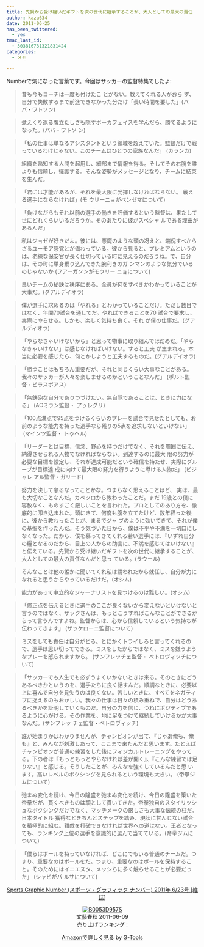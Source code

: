 ```yaml
---
title: 先賢から受け継いだギフトを次の世代に継承することが、大人としての最大の責任
author: kazu634
date: 2011-06-25
has_been_twittered:
  - yes
tmac_last_id:
  - 303816731321831424
categories:
  - メモ

---
```

Numberで気になった言葉です。今回はサッカーの監督特集でしたよ:

> 昔も今もコーチは一度も付けたこ とがない。教えてくれる人がおら ず、自分で失敗するまで前進できなかった分だけ「長い時間を要した」(ババ・ワトソン)

> 煮えくり返る腹立たしさも隠すポーカフェイスを学んだら、勝てるようになった。(ババ・ワトソ ン)

> 「私の仕事は単なるアシスタントという領域を超えていた。監督だけで戦っているわけじゃない。このチームはひとつの家族なんだ」 (カランカ)

> 組織を熟知する人間を起用し、細部まで情報を得る。そしてその右腕を誰よりも信頼し、擁護する。そんな姿勢がメッセージとなり、チームに結束を生んだ。

> 「君には才能があるが、それを最大限に発揮しなければならない。 戦える選手にならなければ」(モ ウリーニョがベンゼマについて)

> 「負けながらもそれ以前の選手の働きを評価するという監督は、果たして世にどれくらいいるだろうか。そのあたりに彼がスペシャ ルである理由があるんだ」

> 私はジョゼが好きだよ。彼には、悪魔のような頭の冴えと、端倪すべからざるユーモア感覚とが備わっている。彼から見ると、プレミアムというのは、老練な保安官が長く仕切っている町に見えるのだろうね。で、自分は、その町に単身乗り込んできた腕利きのガ ンマンのような気分でいるのじゃないか (フアーガソンがモウリー ニョについて)

> 良いチームの秘訣は秩序にある。全員が何をすべきかわかっていることが大事だ。(グアルデイオラ)

> 僕が選手に求めるのは「やれる」とわかっていることだけ。ただし数日ではなく、年間70試合を通してだ。やればできることを70 試合で要求し、実際にやらせる。しかも、楽しく気持ち良く。それ が僕の仕事だ。(グアルディオラ)

> 「やらなきゃいけないから」と思って物事に取り組んではだめだ。「やらなきゃいけない」は感じなければいけない。すると工夫 が生まれる。本当に必要を感じたら、何とかしようと工夫するものだ。(グアルデイオラ)

> 「勝つことはもちろん重要だが、それと同じくらい大事なことがある。我々のサッカーが人々を楽しませるのかということなんだ」 (ポルト監督・ビラスボアス)

> 「無鉄砲な自分でありつづけたい。無自覚であることは、ときに力になる」 (ACミラン監督・ アッレグリ)

> 「100点満点で95点をつけるくらいのプレーを試合で見せたとしても、お前のような能力を持った選手なら残りの5点を追求しないといけない」  (マインツ監督・ トゥヘル)

> 「リーダーとは目標、信念、野心を持つだけでなく、それを周囲に伝え、納得させられる人物でなければならない。到達するのに最大 限の努力が必要な目標を設定し、それが達成可能だという確信を持たせ、実際にグループが目標達 成に向けて最大限の努力を行うように導ける人物だ」 (ビジャレ アル監督・ガリード)

> 努力を決して怠るなってことかな。つまらなく思えることほど、 実は、最も大切なことなんだ。カペッロから教わったことだ。まだ 19歳との僕に容赦なく、ものすごく厳しいことを言われた。プロとしてのあり方を、徹底的に叩き込まれた。頭にきて、何度も腹を立てたけど、数年経った後に、彼から教わったことが、まるでジャ ブのように効いてきて、それが僕 の基盤を作ったんだ。そう気づいた日から、僕は不平や不満を一切口にしなくなった。だから、僕を慕ってきてくれる若い選手には、『いずれ自分の糧となるのだから、目上の人からの助言に、不満を感じてはいけない』と伝えている。先賢から受け継いだギフトを次の世代に継承することが、大人としての最大の責任なんだと思っ ている。(ラウール)

> そんなことは他の誰かに聞いてくれ私は請われたから就任し、自分が力になれると思うからやっているだけだ。(オシム)

> 能力があって中立的なジャーナリストを見つけるのは難しい。(オシム)

> 「修正点を伝えるときに選手のここが良くないから変えないといけないと言うのではなく、ザックさんは、もっとこうすればこんなことができるからって言うんですよね。監督からは、心から信頼しているという気持ちが伝わってきます」 (ザッケローニ監督について)

> ミスをしても責任は自分がとる。とにかくトライしろと言ってくれるので、選手は思い切ってできる。ミスをしたからではなく、ミスを嫌うようなプレーを怒られますから。 (サンフレッチェ監督・ ペトロヴィッチについて)

> 「サッカーでも人生でも必ずうまくいかないときは来る。そのときにどうあるべきかというのを、選手たちに良く話すんだ。順調なときに、必要以上に喜んで自分を見失うのは良くない。苦しいときに、すべてをネガティブに捉えるのもおかしい。我々の仕事は日々の積み重ねで、自分はどうあるべきかを証明していくものだ。自分の力を信じ、つねにポジティブであるように心がける。その作業を、地に足をつけて継続していけるかが大事なんだ。(サンフレッ チェ監督・ペトロヴィッチ)

> 誰が始まりかはわかりませんが、チャンピオンが出て、『じゃあ俺も、俺も』と、みんなが刺激しあって、ここまで来たんだと思います。たとえばチャンピオンが普通の練習をした後にフィジカルトレーニングをやってる。下の者は『もっともっとやらなければ差が開く』、『こんな練習では足りない』と感じる。そうしたことが、みんなを強くしているんだと思 います。高いレベルのボクシングを見られるという環境も大きい。 (帝拳ジムについて)

> 弛まぬ変化を続け、今日の隆盛を弛まぬ変化を続け、今日の隆盛を築いた帝拳だが、貫くべきものは頑として貫いてきた。帝拳独自のスタイリッシュなボクシングだけでなく、マッチメークの厳しさも大事な伝統の柱だ。日本タイトル 獲得などきちんとステップを踏み、現状に甘んじない試合を積極的に組む。難敵を打破できなければ世界への道はない。王者となっ ても、ランキング上位の選手を意識的に選んで当てている。(帝拳ジムについて)

> 「僕らはボールを持っていなければ、どこにでもいる普通のチームだ。つまり、重要なのはボールをだ。つまり、重要なのはボールを保持すること。そのためにはイニエスタ、メッシらに多く触らせることが必要だった」 (シャビがパ ルサについて)

<p style="text-align: center;">
<a href="http://www.amazon.co.jp/Sports-Graphic-Number-%E3%82%B9%E3%83%9D%E3%83%BC%E3%83%84%E3%83%BB%E3%82%B0%E3%83%A9%E3%83%95%E3%82%A3%E3%83%83%E3%82%AF-2011%E5%B9%B4/dp/B0053D957S%3FSubscriptionId%3D15SMZCTB9V8NGR2TW082%26tag%3Dsimsnes-22%26linkCode%3Dxm2%26camp%3D2025%26creative%3D165953%26creativeASIN%3DB0053D957S" onclick="__gaTracker('send', 'event', 'outbound-article', 'http://www.amazon.co.jp/Sports-Graphic-Number-%E3%82%B9%E3%83%9D%E3%83%BC%E3%83%84%E3%83%BB%E3%82%B0%E3%83%A9%E3%83%95%E3%82%A3%E3%83%83%E3%82%AF-2011%E5%B9%B4/dp/B0053D957S%3FSubscriptionId%3D15SMZCTB9V8NGR2TW082%26tag%3Dsimsnes-22%26linkCode%3Dxm2%26camp%3D2025%26creative%3D165953%26creativeASIN%3DB0053D957S', 'Sports Graphic Number (スポーツ・グラフィック ナンバー) 2011年 6/23号 [雑誌]');" target="_blank">Sports Graphic Number (スポーツ・グラフィック ナンバー) 2011年 6/23号 [雑誌]</a><img style="border: none;" src="http://www.assoc-amazon.jp/e/ir?t=simsnes-22&l=ur2&o=9" alt="" width="1" height="1" />
</p>

<p style="text-align: center;">
<a href="http://www.amazon.co.jp/Sports-Graphic-Number-%E3%82%B9%E3%83%9D%E3%83%BC%E3%83%84%E3%83%BB%E3%82%B0%E3%83%A9%E3%83%95%E3%82%A3%E3%83%83%E3%82%AF-2011%E5%B9%B4/dp/B0053D957S%3FSubscriptionId%3D15SMZCTB9V8NGR2TW082%26tag%3Dsimsnes-22%26linkCode%3Dxm2%26camp%3D2025%26creative%3D165953%26creativeASIN%3DB0053D957S" onclick="__gaTracker('send', 'event', 'outbound-article', 'http://www.amazon.co.jp/Sports-Graphic-Number-%E3%82%B9%E3%83%9D%E3%83%BC%E3%83%84%E3%83%BB%E3%82%B0%E3%83%A9%E3%83%95%E3%82%A3%E3%83%83%E3%82%AF-2011%E5%B9%B4/dp/B0053D957S%3FSubscriptionId%3D15SMZCTB9V8NGR2TW082%26tag%3Dsimsnes-22%26linkCode%3Dxm2%26camp%3D2025%26creative%3D165953%26creativeASIN%3DB0053D957S', '');" target="_blank"><img class="aligncenter" src="https://images-na.ssl-images-amazon.com/images/I/51IUatQ4pDL._SL160_.jpg" border="0" alt="B0053D957S" /></a><br /> <span>文藝春秋 2011-06-09<br /> 売り上げランキング : </span>
</p>

<span></span>

<p style="text-align: center;">
<span><a href="http://www.amazon.co.jp/Sports-Graphic-Number-%E3%82%B9%E3%83%9D%E3%83%BC%E3%83%84%E3%83%BB%E3%82%B0%E3%83%A9%E3%83%95%E3%82%A3%E3%83%83%E3%82%AF-2011%E5%B9%B4/dp/B0053D957S%3FSubscriptionId%3D15SMZCTB9V8NGR2TW082%26tag%3Dsimsnes-22%26linkCode%3Dxm2%26camp%3D2025%26creative%3D165953%26creativeASIN%3DB0053D957S" onclick="__gaTracker('send', 'event', 'outbound-article', 'http://www.amazon.co.jp/Sports-Graphic-Number-%E3%82%B9%E3%83%9D%E3%83%BC%E3%83%84%E3%83%BB%E3%82%B0%E3%83%A9%E3%83%95%E3%82%A3%E3%83%83%E3%82%AF-2011%E5%B9%B4/dp/B0053D957S%3FSubscriptionId%3D15SMZCTB9V8NGR2TW082%26tag%3Dsimsnes-22%26linkCode%3Dxm2%26camp%3D2025%26creative%3D165953%26creativeASIN%3DB0053D957S', 'Amazonで詳しく見る');" target="_blank">Amazonで詳しく見る</a></span><span> by <a href="http://www.goodpic.com/mt/aws/index.html" onclick="__gaTracker('send', 'event', 'outbound-article', 'http://www.goodpic.com/mt/aws/index.html', 'G-Tools');">G-Tools</a></span>
</p>
